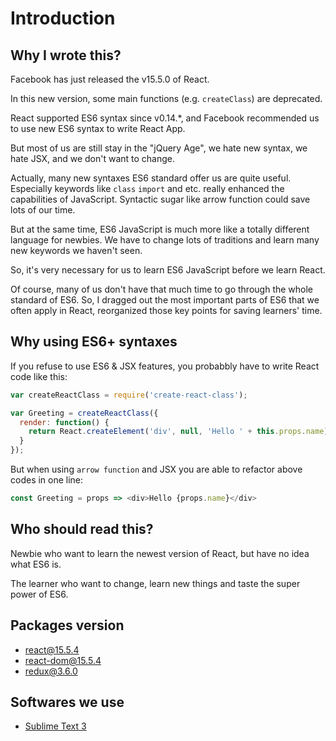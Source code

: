 # Introduction

## Why I wrote this?

Facebook has just released the v15.5.0 of React.

In this new version, some main functions (e.g. `createClass`) are deprecated.

React supported ES6 syntax since v0.14.*, and Facebook recommended us to use new ES6 syntax to write React App.

But most of us are still stay in the "jQuery Age", we hate new syntax, we hate JSX, and we don't want to change.

Actually, many new syntaxes ES6 standard offer us are quite useful. Especially keywords like `class` `import` and etc. really enhanced the capabilities of JavaScript. Syntactic sugar like arrow function could save lots of our time.

But at the same time, ES6 JavaScript is much more like a totally different language for newbies. We have to change lots of traditions and learn many new keywords we haven't seen.

So, it's very necessary for us to learn ES6 JavaScript before we learn React.

Of course, many of us don't have that much time to go through the whole standard of ES6. So, I dragged out the most important parts of ES6 that we often apply in React, reorganized those key points for saving learners' time.

## Why using ES6+ syntaxes

If you refuse to use ES6 & JSX features, you probabbly have to write React code like this:

```js
var createReactClass = require('create-react-class');

var Greeting = createReactClass({
  render: function() {
    return React.createElement('div', null, 'Hello ' + this.props.name);
  }
});
```

But when using `arrow function` and JSX you are able to refactor above codes in one line:

```js
const Greeting = props => <div>Hello {props.name}</div>
```

## Who should read this?

Newbie who want to learn the newest version of React, but have no idea what ES6 is.

The learner who want to change, learn new things and taste the super power of ES6.

## Packages version

* [react@15.5.4](https://libraries.io/npm/react/15.5.4)
* [react-dom@15.5.4](https://libraries.io/npm/react-dom/15.5.4)
* [redux@3.6.0](https://libraries.io/npm/redux/3.6.0)

## Softwares we use

* [Sublime Text 3](https://www.sublimetext.com/)

